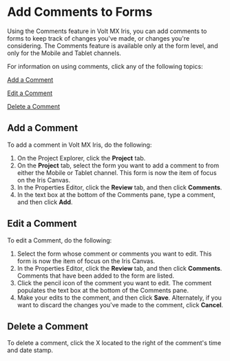                           


Add Comments to Forms
=====================

Using the Comments feature in Volt MX Iris, you can add comments to forms to keep track of changes you've made, or changes you're considering. The Comments feature is available only at the form level, and only for the Mobile and Tablet channels.

For information on using comments, click any of the following topics:

[Add a Comment](#add-a-comment)

[Edit a Comment](#edit-a-comment)

[Delete a Comment](#delete-a-comment)

Add a Comment
-------------

To add a comment in Volt MX Iris, do the following:

1.  On the Project Explorer, click the **Project** tab.
2.  On the **Project** tab, select the form you want to add a comment to from either the Mobile or Tablet channel. This form is now the item of focus on the Iris Canvas.
3.  In the Properties Editor, click the **Review** tab, and then click **Comments**.
4.  In the text box at the bottom of the Comments pane, type a comment, and then click **Add**.

Edit a Comment
--------------

To edit a Comment, do the following:

1.  Select the form whose comment or comments you want to edit. This form is now the item of focus on the Iris Canvas.
2.  In the Properties Editor, click the **Review** tab, and then click **Comments**. Comments that have been added to the form are listed.
3.  Click the pencil icon of the comment you want to edit. The comment populates the text box at the bottom of the Comments pane.
4.  Make your edits to the comment, and then click **Save**. Alternately, if you want to discard the changes you've made to the comment, click **Cancel**.

Delete a Comment
----------------

To delete a comment, click the X located to the right of the comment's time and date stamp.
